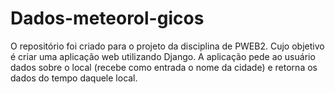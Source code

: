 # Dados-meteorol-gicos
O repositório foi criado para o projeto da disciplina de PWEB2. Cujo objetivo é criar uma aplicação web utilizando Django. A aplicação pede ao usuário dados sobre o local (recebe como entrada o nome da cidade) e retorna os dados do tempo daquele local.  
